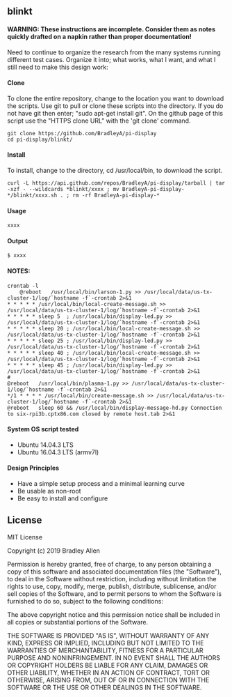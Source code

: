 ## blinkt
#### WARNING: These instructions are incomplete. Consider them as notes quickly drafted on a napkin rather than proper documentation!
Need to continue to organize the research from the many systems running different test cases.   Organize it into; what works, what I want, and what I still need to make this design work:
    
#### Clone
To clone the entire repository, change to the location you want to download the scripts. Use git to pull or clone these scripts into the directory. If you do not have git then enter; "sudo apt-get install git". On the github page of this script use the "HTTPS clone URL" with the 'git clone' command.

    git clone https://github.com/BradleyA/pi-display
    cd pi-display/blinkt/

#### Install
To install, change to the directory, cd /usr/local/bin, to download the script.

    curl -L https://api.github.com/repos/BradleyA/pi-display/tarball | tar -xzf - --wildcards *blinkt/xxxx ; mv BradleyA-pi-display-*/blinkt/xxxx.sh . ; rm -rf BradleyA-pi-display-*

#### Usage
    xxxx 

#### Output
    $ xxxx
    
#### NOTES:

    crontab -l
        @reboot   /usr/local/bin/larson-1.py >> /usr/local/data/us-tx-cluster-1/log/`hostname -f`-crontab 2>&1
    * * * * * /usr/local/bin/local-create-message.sh >> /usr/local/data/us-tx-cluster-1/log/`hostname -f`-crontab 2>&1
    * * * * * sleep 5  ; /usr/local/bin/display-led.py >> /usr/local/data/us-tx-cluster-1/log/`hostname -f`-crontab 2>&1
    * * * * * sleep 20 ; /usr/local/bin/local-create-message.sh >> /usr/local/data/us-tx-cluster-1/log/`hostname -f`-crontab 2>&1
    * * * * * sleep 25 ; /usr/local/bin/display-led.py >> /usr/local/data/us-tx-cluster-1/log/`hostname -f`-crontab 2>&1
    * * * * * sleep 40 ; /usr/local/bin/local-create-message.sh >> /usr/local/data/us-tx-cluster-1/log/`hostname -f`-crontab 2>&1
    * * * * * sleep 45 ; /usr/local/bin/display-led.py >> /usr/local/data/us-tx-cluster-1/log/`hostname -f`-crontab 2>&1
    #
    @reboot   /usr/local/bin/plasma-1.py >> /usr/local/data/us-tx-cluster-1/log/`hostname -f`-crontab 2>&1
    */1 * * * * /usr/local/bin/create-message.sh >> /usr/local/data/us-tx-cluster-1/log/`hostname -f`-crontab 2>&1
    @reboot   sleep 60 && /usr/local/bin/display-message-hd.py Connection to six-rpi3b.cptx86.com closed by remote host.tab 2>&1

#### System OS script tested
 * Ubuntu 14.04.3 LTS
 * Ubuntu 16.04.3 LTS (armv7l)

#### Design Principles
 * Have a simple setup process and a minimal learning curve
 * Be usable as non-root
 * Be easy to install and configure

## License
MIT License

Copyright (c) 2019  Bradley Allen

Permission is hereby granted, free of charge, to any person obtaining a copy of this software and associated documentation files (the "Software"), to deal in the Software without restriction, including without limitation the rights to use, copy, modify, merge, publish, distribute, sublicense, and/or sell copies of the Software, and to permit persons to whom the Software is furnished to do so, subject to the following conditions:

The above copyright notice and this permission notice shall be included in all copies or substantial portions of the Software.

THE SOFTWARE IS PROVIDED "AS IS", WITHOUT WARRANTY OF ANY KIND, EXPRESS OR IMPLIED, INCLUDING BUT NOT LIMITED TO THE WARRANTIES OF MERCHANTABILITY, FITNESS FOR A PARTICULAR PURPOSE AND NONINFRINGEMENT. IN NO EVENT SHALL THE AUTHORS OR COPYRIGHT HOLDERS BE LIABLE FOR ANY CLAIM, DAMAGES OR OTHER LIABILITY, WHETHER IN AN ACTION OF CONTRACT, TORT OR OTHERWISE, ARISING FROM, OUT OF OR IN CONNECTION WITH THE SOFTWARE OR THE USE OR OTHER DEALINGS IN THE SOFTWARE.

